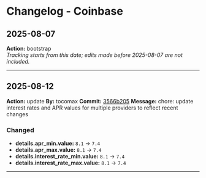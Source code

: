 # Changelog - Coinbase

## 2025-08-07
**Action:** bootstrap  
*Tracking starts from this date; edits made before 2025-08-07 are not included.*

---
## 2025-08-12
**Action:** update
**By:** tocomax
**Commit:** [3566b205](https://github.com/your-repo/commit/3566b205)
**Message:** chore: update interest rates and APR values for multiple providers to reflect recent changes

### Changed
- **details.apr_min.value:** `8.1` → `7.4`
- **details.apr_max.value:** `8.1` → `7.4`
- **details.interest_rate_min.value:** `8.1` → `7.4`
- **details.interest_rate_max.value:** `8.1` → `7.4`

---

